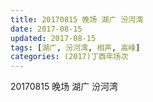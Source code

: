 ```yaml
---
title: 20170815 晚场 湖广 汾河湾
date: 2017-08-15
updated: 2017-08-15
tags: [湖广, 汾河湾, 相声, 高峰] 
categories: (2017)丁酉年场次 
---
```

20170815 晚场 湖广 汾河湾
